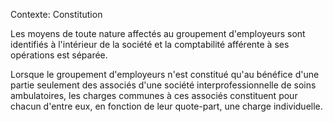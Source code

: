 Contexte: Constitution

Les moyens de toute nature affectés au groupement d'employeurs sont identifiés à l'intérieur de la société et la comptabilité afférente à ses opérations est séparée.

Lorsque le groupement d'employeurs n'est constitué qu'au bénéfice d'une partie seulement des associés d'une société interprofessionnelle de soins ambulatoires, les charges communes à ces associés constituent pour chacun d'entre eux, en fonction de leur quote-part, une charge individuelle.